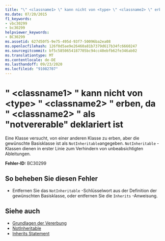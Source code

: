 ```yaml
---
title: "\" <classname1> \" kann nicht von <type> \" <classname2> \" erben, da \" <classname2> \" als \"notvererable\" deklariert ist"
ms.date: 07/20/2015
f1_keywords:
- vbc30299
- bc30299
helpviewer_keywords:
- BC30299
ms.assetid: 627d50f5-9e75-495d-93f7-50096ba2ea08
ms.openlocfilehash: 126f0d5ae9e26460a81b7379d617b34fc6660247
ms.sourcegitcommit: bf5c5850654187705bc94cc40ebfb62fe346ab02
ms.translationtype: MT
ms.contentlocale: de-DE
ms.lasthandoff: 09/23/2020
ms.locfileid: "91082707"
---
```

# <a name="classname1-cannot-inherit-from-type-classname2-because-classname2-is-declared-notinheritable"></a>" \<classname1> " kann nicht von \<type> " \<classname2> " erben, da " \<classname2> " als "notvererable" deklariert ist

Eine Klasse versucht, von einer anderen Klasse zu erben, aber die gewünschte Basisklasse ist als `NotInheritable`angegeben. `NotInheritable` -Klassen dienen in erster Linie zum Verhindern von unbeabsichtigten Ableitungen.  
  
 **Fehler-ID:** BC30299  
  
## <a name="to-correct-this-error"></a>So beheben Sie diesen Fehler  
  
- Entfernen Sie das `NotInheritable` -Schlüsselwort aus der Definition der gewünschten Basisklasse, oder entfernen Sie die `Inherits` -Anweisung.  
  
## <a name="see-also"></a>Siehe auch

- [Grundlagen der Vererbung](../programming-guide/language-features/objects-and-classes/inheritance-basics.md)
- [NotInheritable](../language-reference/modifiers/notinheritable.md)
- [Inherits Statement](../language-reference/statements/inherits-statement.md)
